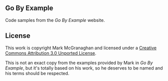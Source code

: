 ## Go By Example

Code samples from the *Go By Example* website.

## License

This work is copyright Mark McGranaghan and licensed under a [Creative Commons Attribution 3.0 Unported License](http://creativecommons.org/licenses/by/3.0/).


This is not an exact copy from the examples provided by Mark in *Go By
Example*, but it's totally based on his work, so he deserves to be named
and his terms should be respected.
